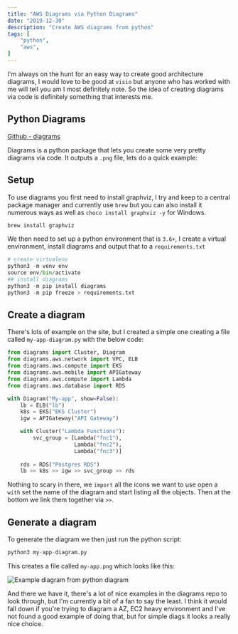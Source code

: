 ```yaml
---
title: "AWS Diagrams via Python Diagrams"
date: "2019-12-30"
description: "Create AWS diagrams from python"
tags: [
    "python",
    "aws",
]
---
```


I'm always on the hunt for an easy way to create good architecture diagrams, I would love to be good at `visio` but anyone who has worked with me will tell you am I most definitely note. So the idea of creating diagrams via code is definitely something that interests me.

## Python Diagrams

[Github - diagrams](https://github.com/mingrammer/diagrams)
  
Diagrams is a python package that lets you create some very pretty diagrams via code. It outputs a `.png` file, lets do a quick example:

## Setup

To use diagrams you first need to install graphviz, I try and keep to a central package manager and currently use `brew` but you can also install it numerous ways as well as `choco install graphviz -y` for Windows.

``` python
brew install graphviz
```

We then need to set up a python environment that is `3.6+`, I create a virtual environment, install diagrams and output that to a `requirements.txt`

``` python
# create virtualenv
python3 -m venv env
source env/bin/activate
## install diagrams
python3 -m pip install diagrams
python3 -m pip freeze > requirements.txt
```

## Create a diagram

There's lots of example on the site, but I created a simple one creating a file called `my-app-diagram.py` with the below code:

``` python
from diagrams import Cluster, Diagram
from diagrams.aws.network import VPC, ELB
from diagrams.aws.compute import EKS
from diagrams.aws.mobile import APIGateway
from diagrams.aws.compute import Lambda
from diagrams.aws.database import RDS

with Diagram("My-app", show=False):
    lb = ELB("lb")
    k8s = EKS("EKS Cluster")
    igw = APIGateway("API Gateway")

    with Cluster("Lambda Functions"):
        svc_group = [Lambda("fnc1"),
                     Lambda("fnc2"),
                     Lambda("fnc3")]
    
    rds = RDS("Postgres RDS")
    lb >> k8s >> igw >> svc_group >> rds
```

Nothing to scary in there, we `import` all the icons we want to use open a `with` set the name of the diagram and start listing all the objects. Then at the bottom we link them together via `>>`.

## Generate a diagram

To generate the diagram we then just run the python script:

``` python
python3 my-app-diagram.py
```

This creates a file called `my-app.png` which looks like this:

![Example diagram from python diagram](/python-diagrams/my-app.png)

And there we have it, there's a lot of nice examples in the diagrams repo to look through, but I'm currently a bit of a fan to say the least. I think it would fall down if you're trying to diagram a AZ, EC2 heavy environment and I've not found a good example of doing that, but for simple diags it looks a really nice choice.
